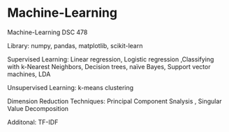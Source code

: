 # Machine-Learning
Machine-Learning DSC 478

Library: numpy, pandas, matplotlib, scikit-learn

Supervised Learning: Linear regression, Logistic regression ,Classifying with k-Nearest Neighbors, 
Decision trees, naïve Bayes, Support vector machines, LDA

Unsupervised Learning: k-means clustering

Dimension Reduction Techniques: Principal Component Snalysis , Singular Value Decomposition

Additonal: TF-IDF
